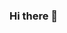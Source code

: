 ### Hi there 👋

<!--
**khizzar/khizzar** is a ✨ _special_ ✨ repository because its `README.md` (this file) appears on your GitHub profile.

Here are some ideas to get you started:

- 👋 Hi, I’m Muhammad Sheikh Khizzar Mansoor
- 💞️ I’m interested in software development
- 🔭 I’m currently working on SDK development and integrations (communication) and android application development
- 🌱 I’m currently learning and enhancing my skills on android development
- 📫 How to reach me: https://www.linkedin.com/in/muhammadkhizzarmansoor/
-->
